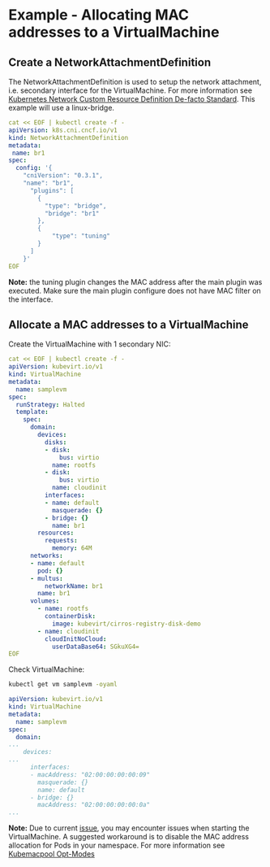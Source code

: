 # Example - Allocating MAC addresses to a VirtualMachine

## Create a NetworkAttachmentDefinition

The NetworkAttachmentDefinition is used to setup the network attachment, i.e. secondary interface for the VirtualMachine.
For more information see [Kubernetes Network Custom Resource Definition De-facto Standard](https://docs.google.com/document/d/1Ny03h6IDVy_e_vmElOqR7UdTPAG_RNydhVE1Kx54kFQ/edit).
This example will use a linux-bridge.

```yaml
cat << EOF | kubectl create -f -
apiVersion: k8s.cni.cncf.io/v1
kind: NetworkAttachmentDefinition
metadata:
 name: br1
spec:
  config: '{
    "cniVersion": "0.3.1",
    "name": "br1",
      "plugins": [
        {
          "type": "bridge",
          "bridge": "br1"
        },
        {
            "type": "tuning"
        }
      ]
    }'
EOF
```

**Note:** the tuning plugin changes the MAC address after the main plugin was executed. Make sure
the main plugin configure does not have MAC filter on the interface.

## Allocate a MAC addresses to a VirtualMachine

Create the VirtualMachine with 1 secondary NIC:

```yaml
cat << EOF | kubectl create -f -
apiVersion: kubevirt.io/v1
kind: VirtualMachine
metadata:
  name: samplevm
spec:
  runStrategy: Halted
  template:
    spec:
      domain:
        devices:
          disks:
          - disk:
              bus: virtio
            name: rootfs
          - disk:
              bus: virtio
            name: cloudinit
          interfaces:
          - name: default
            masquerade: {}
          - bridge: {}
            name: br1
        resources:
          requests:
            memory: 64M
      networks:
      - name: default
        pod: {}
      - multus:
          networkName: br1
        name: br1
      volumes:
        - name: rootfs
          containerDisk:
            image: kubevirt/cirros-registry-disk-demo
        - name: cloudinit
          cloudInitNoCloud:
            userDataBase64: SGkuXG4=
EOF
```

Check VirtualMachine:
```bash
kubectl get vm samplevm -oyaml
```

```yaml
apiVersion: kubevirt.io/v1
kind: VirtualMachine
metadata:
  name: samplevm
spec:
  domain:
...
    devices:
...
      interfaces:
      - macAddress: "02:00:00:00:00:09"
        masquerade: {}
        name: default
      - bridge: {}
        macAddress: "02:00:00:00:00:0a"
...
```

**Note:** Due to current [issue](https://github.com/k8snetworkplumbingwg/kubemacpool/issues/140), you may encounter 
issues when starting the VirtualMachine. A suggested workaround is to disable the MAC address allocation for Pods in your namespace. For more information
see [Kubemacpool Opt-Modes](./opt-modes.md)
